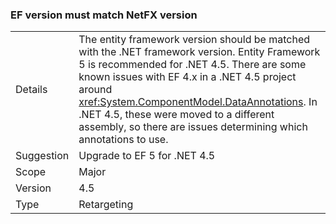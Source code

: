 ### EF version must match NetFX version

|   |   |
|---|---|
|Details|The entity framework version should be matched with the .NET framework version. Entity Framework 5 is recommended for .NET 4.5. There are some known issues with EF 4.x in a .NET 4.5 project around <xref:System.ComponentModel.DataAnnotations>. In .NET 4.5, these were moved to a different assembly, so there are issues determining which annotations to use.|
|Suggestion|Upgrade to EF 5 for .NET 4.5|
|Scope|Major|
|Version|4.5|
|Type|Retargeting|
